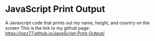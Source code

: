 # JavaScript Print Output
 A Javascript code that prints out my name, height, and country on the screen
 This is the link to my github page: https://jozz77.github.io/JavaScript-Print-Output/
